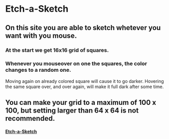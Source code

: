 # Etch-a-Sketch
## On this site you are able to sketch whetever you want with you mouse.
### At the start we get 16x16 grid of squares. 
### Whenever you mouseover on one the squares, the color changes to a random one.
Moving again on already colored square will cause it to go darker.
Hovering the same square over, and over again, will make it full dark after some time.

## You can make your grid to a maximum of 100 x 100, but setting larger than 64 x 64 is not recommended.

#### [Etch-a-Sketch](https://ren0xx.github.io/Etch-a-Sketch/)
